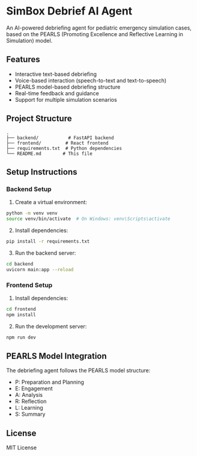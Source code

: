 # SimBox Debrief AI Agent

An AI-powered debriefing agent for pediatric emergency simulation cases, based on the PEARLS (Promoting Excellence and Reflective Learning in Simulation) model.

## Features

- Interactive text-based debriefing
- Voice-based interaction (speech-to-text and text-to-speech)
- PEARLS model-based debriefing structure
- Real-time feedback and guidance
- Support for multiple simulation scenarios

## Project Structure

```
.
├── backend/           # FastAPI backend
├── frontend/         # React frontend
├── requirements.txt  # Python dependencies
└── README.md        # This file
```

## Setup Instructions

### Backend Setup

1. Create a virtual environment:
```bash
python -m venv venv
source venv/bin/activate  # On Windows: venv\Scripts\activate
```

2. Install dependencies:
```bash
pip install -r requirements.txt
```

3. Run the backend server:
```bash
cd backend
uvicorn main:app --reload
```

### Frontend Setup

1. Install dependencies:
```bash
cd frontend
npm install
```

2. Run the development server:
```bash
npm run dev
```

## PEARLS Model Integration

The debriefing agent follows the PEARLS model structure:
- P: Preparation and Planning
- E: Engagement
- A: Analysis
- R: Reflection
- L: Learning
- S: Summary

## License

MIT License 